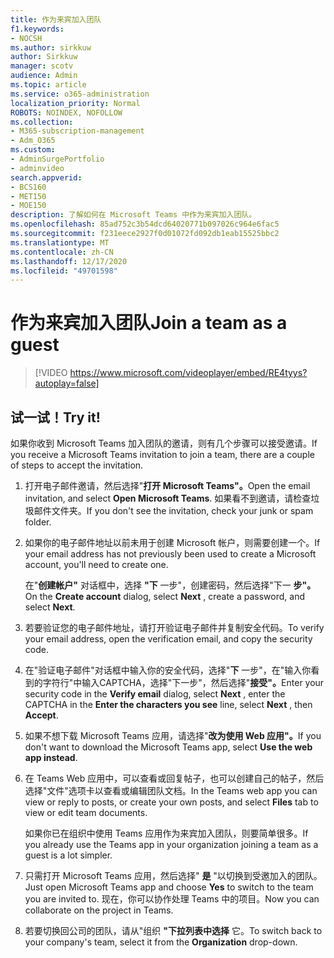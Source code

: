 ```yaml
---
title: 作为来宾加入团队
f1.keywords:
- NOCSH
ms.author: sirkkuw
author: Sirkkuw
manager: scotv
audience: Admin
ms.topic: article
ms.service: o365-administration
localization_priority: Normal
ROBOTS: NOINDEX, NOFOLLOW
ms.collection:
- M365-subscription-management
- Adm_O365
ms.custom:
- AdminSurgePortfolio
- adminvideo
search.appverid:
- BCS160
- MET150
- MOE150
description: 了解如何在 Microsoft Teams 中作为来宾加入团队。
ms.openlocfilehash: 85ad752c3b54dcd64020771b097026c964e6fac5
ms.sourcegitcommit: f231eece2927f0d01072fd092db1eab15525bbc2
ms.translationtype: MT
ms.contentlocale: zh-CN
ms.lasthandoff: 12/17/2020
ms.locfileid: "49701598"
---
```

# <a name="join-a-team-as-a-guest"></a><span data-ttu-id="521c1-103">作为来宾加入团队</span><span class="sxs-lookup"><span data-stu-id="521c1-103">Join a team as a guest</span></span>

> [!VIDEO https://www.microsoft.com/videoplayer/embed/RE4tyys?autoplay=false]

## <a name="try-it"></a><span data-ttu-id="521c1-104">试一试！</span><span class="sxs-lookup"><span data-stu-id="521c1-104">Try it!</span></span>

<span data-ttu-id="521c1-105">如果你收到 Microsoft Teams 加入团队的邀请，则有几个步骤可以接受邀请。</span><span class="sxs-lookup"><span data-stu-id="521c1-105">If you receive a Microsoft Teams invitation to join a team, there are a couple of steps to accept the invitation.</span></span>

1. <span data-ttu-id="521c1-106">打开电子邮件邀请，然后选择"**打开 Microsoft Teams"。**</span><span class="sxs-lookup"><span data-stu-id="521c1-106">Open the email invitation, and select  **Open Microsoft Teams**.</span></span> <span data-ttu-id="521c1-107">如果看不到邀请，请检查垃圾邮件文件夹。</span><span class="sxs-lookup"><span data-stu-id="521c1-107">If you don't see the invitation, check your junk or spam folder.</span></span>
  1. <span data-ttu-id="521c1-108">如果你的电子邮件地址以前未用于创建 Microsoft 帐户，则需要创建一个。</span><span class="sxs-lookup"><span data-stu-id="521c1-108">If your email address has not previously been used to create a Microsoft account, you'll need to create one.</span></span>

     <span data-ttu-id="521c1-109">在"**创建帐户"** 对话框中，选择 **"下** 一步"，创建密码，然后选择"下一 **步"。**</span><span class="sxs-lookup"><span data-stu-id="521c1-109">On the  **Create account**  dialog, select  **Next** , create a password, and select  **Next**.</span></span>
  1. <span data-ttu-id="521c1-110">若要验证您的电子邮件地址，请打开验证电子邮件并复制安全代码。</span><span class="sxs-lookup"><span data-stu-id="521c1-110">To verify your email address, open the verification email, and copy the security code.</span></span>
  1. <span data-ttu-id="521c1-111">在"验证电子邮件"对话框中输入你的安全代码，选择"**下** 一步"，在"输入你看到的字符行"中输入CAPTCHA，选择"下一步"，然后选择"**接受"。**</span><span class="sxs-lookup"><span data-stu-id="521c1-111">Enter your security code in the  **Verify email**  dialog, select  **Next** , enter the CAPTCHA in the  **Enter the characters you see**  line, select  **Next** , then  **Accept**.</span></span>
1. <span data-ttu-id="521c1-112">如果不想下载 Microsoft Teams 应用，请选择"**改为使用 Web 应用"。**</span><span class="sxs-lookup"><span data-stu-id="521c1-112">If you don't want to download the Microsoft Teams app, select  **Use the web app instead**.</span></span>
1. <span data-ttu-id="521c1-113">在 Teams Web 应用中，可以查看或回复帖子，也可以创建自己的帖子，然后选择"文件"选项卡以查看或编辑团队文档。</span><span class="sxs-lookup"><span data-stu-id="521c1-113">In the Teams web app you can view or reply to posts, or create your own posts, and select  **Files**  tab to view or edit team documents.</span></span>

    <span data-ttu-id="521c1-114">如果你已在组织中使用 Teams 应用作为来宾加入团队，则要简单很多。</span><span class="sxs-lookup"><span data-stu-id="521c1-114">If you already use the Teams app in your organization joining a team as a guest is a lot simpler.</span></span>

1. <span data-ttu-id="521c1-115">只需打开 Microsoft Teams 应用，然后选择"  **是**  "以切换到受邀加入的团队。</span><span class="sxs-lookup"><span data-stu-id="521c1-115">Just open Microsoft Teams app and choose  **Yes**  to switch to the team you are invited to.</span></span>  <span data-ttu-id="521c1-116">现在，你可以协作处理 Teams 中的项目。</span><span class="sxs-lookup"><span data-stu-id="521c1-116">Now you can collaborate on the project in Teams.</span></span>
2. <span data-ttu-id="521c1-117">若要切换回公司的团队，请从"组织  **"下拉列表中选择**  它。</span><span class="sxs-lookup"><span data-stu-id="521c1-117">To switch back to your company's team, select it from the  **Organization**  drop-down.</span></span>